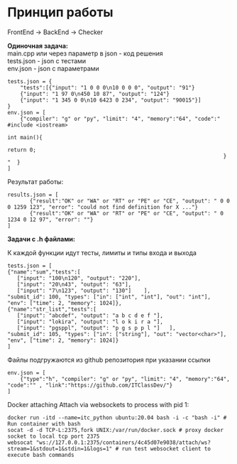 # Принцип работы 
FrontEnd -> BackEnd -> Checker </br>

<b>Одиночная задача:</b></br>
main.cpp или через параметр в json - код решения </br>
tests.json - json с тестами </br>
env.json - json c параметрами <br>
```
tests.json = {
    "tests":[{"input": "1 0 0 0\n10 0 0 0", "output": "91"}
    {"input": "1 97 0\n450 10 87", "output": "124"}
    {"input": "1 345 0 0\n10 6423 0 234", "output": "90015"}]
}
env.json = [ 
    {"compiler": "g" or "py", "limit": "4", "memory":"64", "code":" #include <iostream> 
                                                                    int main(){    
                                                                        return 0; 
                                                                    } "  }
]
```

Результат работы:</br>
 ```
results.json = [
        {"result":"OK" or "WA" or "RT" or "PE" or "CE", "output": " 0 0 0 1259 123", "error": "could not find definition for X ..."}
        {"result":"OK" or "WA" or "RT" or "PE" or "CE", "output": " 0 1234 0 12 97", "error": ""}
]
 ```
<b>Задачи с .h файлами:</b></br>

К каждой функции идут тесты, лимиты и типы входа и выхода </br>
 ```
tests.json = [
{"name":"sum","tests":[
	["input": "100\n120", "output": "220"],
	["input": "20\n43", "output": "63"],
	["input": "7\n123", "output": "130"]	], 
"submit_id": 100, "types": ["in": ["int", "int"], "out": "int"], "env": ["time": 2, "memory": 1024]},
{"name":"str_list","tests":[
	["input": "abcdef", "output": "a b c d e f "],
	["input": "lokira", "output": "l o k i r a "],
	["input": "pgsppl", "output": "p g s p p l "]	], 
"submit_id": 105, "types": ["in": ["string"], "out": "vector<char>"], "env", ["time": 2, "memory": 1024]}
]
```

Файлы подгружаются из github репозитория при указании ссылки</br>
```
env.json = [ 
    {"type":"h", "compiler": "g" or "py", "limit": "4", "memory":"64", "code":"" , "link":"https://github.com/ITClassDev/"}
]
```
Docker attaching
Attach via websockets to process with pid 1:
```
docker run -itd --name=itc_python ubuntu:20.04 bash -i -c "bash -i" # Run container with bash
socat -d -d TCP-L:2375,fork UNIX:/var/run/docker.sock # proxy docker socket to local tcp port 2375
websocat "ws://127.0.0.1:2375/containers/4c45d07e9038/attach/ws?stream=1&stdout=1&stdin=1&logs=1" # run test websocket client to execute bash commands
```
